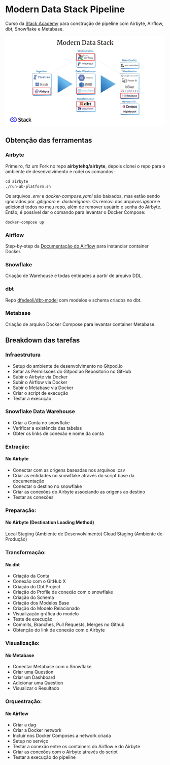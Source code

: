 # Modern Data Stack Pipeline

Curso da [Stack Academy](https://stackacademy.com.br) para construção de pipeline com Airbyte, Airflow, dbt, Snowflake e Metabase.

![alt text](https://github.com/dfedeoli/mds-pipeline/blob/main/modern_data_stack.png?raw=true)

## Obtenção das ferramentas

### Airbyte 

Primeiro, fiz um Fork no repo **airbytehq/airbyte**, depois clonei o repo para o ambiente de desenvolvimento e rodei os comandos:  
<pre><code>cd airbyte  
./run-ab-platform.sh
</code></pre>

Os arquivos _.env_ e _docker-compose.yaml_ são baixados, mas estão sendo ignorados por _.gitignore_ e _.dockerignore_. Os removi dos arquivos _ignore_ e adicionei todos no meu repo, além de remover usuário e senha do Airbyte. Então, é possível dar o comando para levantar o Docker Compose:  
<pre><code>docker-compose up
</code></pre>

### Airflow

Step-by-step da [Documentação do Airflow](https://airflow.apache.org/docs/apache-airflow/stable/howto/docker-compose/index.html) para instanciar container Docker.

### Snowflake
Criação de Warehouse e todas entidades a partir de arquivo DDL.

### dbt

Repo [dfedeoli/dbt-model](https://github.com/dfedeoli/dbt-model) com modelos e schema criados no dbt.

### Metabase

Criação de arquivo Docker Compose para levantar container Metabase.


## Breakdown das tarefas

### Infraestrutura

* Setup do ambiente de desenvolvimento no Gitpod.io
* Setar as Permissoes do Gitpod ao Repositorio no GitHub
* Subir o Airbyte via Docker
* Subir o Airflow via Docker
* Subir o Metabase via Docker
* Criar o script de execução
* Testar a execução

### Snowflake Data Warehouse

* Criar a Conta no snowflake
* Verificar a existência das tabelas
* Obter os links de conexão e nome da conta

### Extração:

#### No Airbyte

* Conectar com as origens baseadas nos arquivos .csv
* Criar as entidades no snowflake através do script base da documentação
* Conectar o destino no snowflake
* Criar as conexões do Airbyte associando as origens ao destino 
* Testar as conexões

### Preparação:

#### No Airbyte (Destination Loading Method)

Local Staging (Ambiente de Desenvolvimento)
Cloud Staging (Ambiente de Produção)

### Transformação:

#### No dbt

* Criação da Conta
* Conexão com o GitHub X
* Criação do Dbt Project
* Criação do Profile de conexão com o snowflake
* Criação do Schema
* Criação dos Modelos Base
* Criação do Modelo Relacionado
* Visualização gráfica do modelo
* Teste de execução
* Commits, Branches, Pull Requests, Merges no Github
* Obtenção do link de conexão com o Airbyte


### Visualização:

#### No Metabase

* Conectar Metabase com o Snowflake
* Criar uma Question
* Criar um Dashboard
* Adicionar uma Question
* Visualizar o Resultado

### Orquestração:

#### No Airflow

* Criar a dag
* Criar a Docker network
* Incluir nos Docker Composes a network criada
* Setup no serviço
* Testar a conexão entre os containers do Airflow e do Airbyte
* Criar as conexões com o Airbyte através do script
* Testar a execução do pipeline
